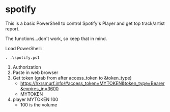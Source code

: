 # spotify

This is a basic PowerShell to control Spotify's Player and get top track/artist report.

The functions...don't work, so keep that in mind.

Load PowerShell:

```
. .\spotify.ps1
```

1. Authorization
2. Paste in web browser
3. Get token (grab from after access_token to &token_type)
	- https://hxrsmurf.info/#access_token=MYTOKEN&token_type=Bearer&expires_in=3600
	- MYTOKEN
4. player MYTOKEN 100
	- 100 is the volume
 
